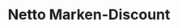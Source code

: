 ---
title: "Netto Marken-Discount"
url: /mallersdorf-pfaffenberg/netto-marken-discount/
shop: Supermarkt
---